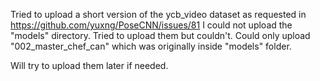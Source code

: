 Tried to upload a short version of the ycb_video dataset as requested in https://github.com/yuxng/PoseCNN/issues/81
I could not upload the "models" directory. Tried to upload them but couldn't. Could only upload "002_master_chef_can" which was originally inside "models" folder.

Will try to upload them later if needed.
